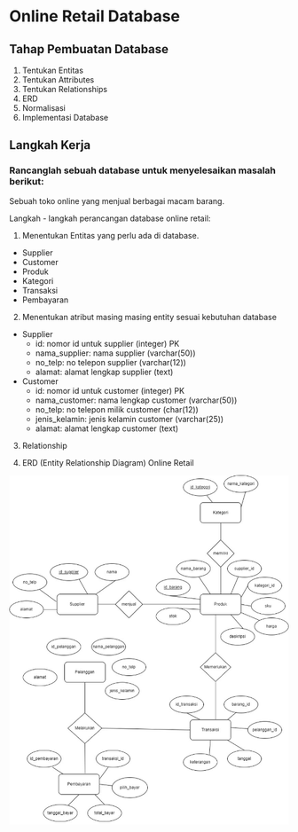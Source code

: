 # Online Retail Database
## Tahap Pembuatan Database
1. Tentukan Entitas
2. Tentukan Attributes
3. Tentukan Relationships
4. ERD
5. Normalisasi
6. Implementasi Database

## Langkah Kerja
### Rancanglah sebuah database untuk menyelesaikan masalah berikut:

Sebuah toko online yang menjual berbagai macam barang.

Langkah - langkah perancangan database online retail:

1. Menentukan Entitas yang perlu ada di database.
  - Supplier
  - Customer
  - Produk
  - Kategori
  - Transaksi
  - Pembayaran 

2. Menentukan atribut masing masing entity sesuai kebutuhan database
  - Supplier
    - id: nomor id untuk supplier (integer) PK
    - nama_supplier: nama supplier (varchar(50))
    - no_telp: no telepon supplier (varchar(12))
    - alamat: alamat lengkap supplier (text)
  - Customer
    - id: nomor id untuk customer (integer) PK
    - nama_customer: nama lengkap customer (varchar(50))
    - no_telp: no telepon milik customer (char(12))
    - jenis_kelamin: jenis kelamin customer (varchar(25))
    - alamat: alamat lengkap customer (text)

3. Relationship

4. ERD (Entity Relationship Diagram) Online Retail

![erd_online-retail](/OnlineRetail.jpg)



